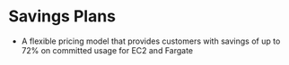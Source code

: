 # Savings Plans

- A flexible pricing model that provides customers with savings of up to 72% on committed usage for EC2 and Fargate

